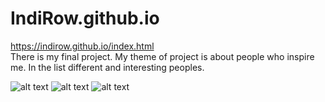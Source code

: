 # IndiRow.github.io
https://indirow.github.io/index.html<br>
There is my final project. My theme of project is about people who inspire me. In the list different and interesting peoples.

![alt text](https://i.postimg.cc/3Jrkj4tP/2019-12-1211.png)
![alt text](https://i.postimg.cc/T1dkfYhn/2019-12-13-1.png)
![alt text](https://i.postimg.cc/T3zChcpd/2019-12-13-2.png)
